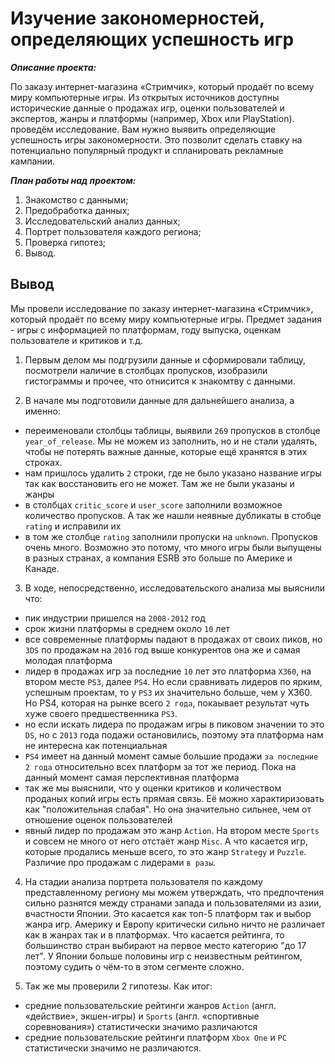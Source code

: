 # Изучение закономерностей, определяющих успешность игр
***Описание проекта:*** 

По заказу интернет-магазина «Стримчик», который продаёт по всему миру компьютерные игры. Из открытых источников доступны исторические данные о продажах игр, оценки пользователей и экспертов, жанры и платформы (например, Xbox или PlayStation). проведём исследование. Вам нужно выявить определяющие успешность игры закономерности. Это позволит сделать ставку на потенциально популярный продукт и спланировать рекламные кампании.

***План работы над проектом:***

1. Знакомство с данными;
2. Предобработка данных;
3. Исследовательский анализ данных;
4. Портрет пользователя каждого региона;
5. Проверка гипотез; 
6. Вывод.

## Вывод
Мы провели исследование по заказу интернет-магазина «Стримчик», который продаёт по всему миру компьютерные игры. Предмет задания - игры с информацией по платформам, году выпуска, оценкам пользователе и критиков и т.д. 
1. Первым делом мы подгрузили данные и сформировали таблицу, посмотрели наличие в столбцах пропусков, изобразили гистограммы и прочее, что отнисится к знакомтву с данными.

2. В начале мы подготовили данные для дальнейшего анализа, а именно:
- переименовали столбцы таблицы, выявили `269` пропусков в столбце `year_of_release`. Мы не можем из заполнить, но и не стали удалять, чтобы не потерять важные данные, которые ещё хранятся в этих строках.
- нам пришлось удалить `2` строки, где не было указано название игры так как восстановить его не может. Там же не были указаны и жанры
- в столбцах `critic_score` и `user_score` заполнили возможное количество пропусков. А так же нашли неявные дубликаты в стобце `rating` и исправили их
- в том же столбце `rating` заполнили пропуски на `unknown`. Пропусков очень много. Возможно это потому, что много игры были выпущены в разных странах, а компания ESRB это больше по Америке и Канаде.

3. В ходе, непосредственно, исследовательского анализа мы выяснили что:
- пик индустрии пришелся на `2008-2012` год
- срок жизни платформы в среднем около `10` лет
- все современные платформы падают в продажах от своих пиков, но `3DS` по продажам на `2016` год выше конкурентов она же и самая молодая платформа
- лидер в продажах игр за последние `10` лет это платформа `X360`, на втором месте `PS3`, далее `PS4`. Но если сравнивать лидеров по ярким, успешным проектам, то у `PS3` их значительно больше, чем у X360. Но PS4, которая на рынке всего `2 года`, покаывает результат чуть хуже своего предшественника `PS3`.
- но если искать лидера по продажам игры в пиковом значении то это `DS`, но с `2013` года подажи остановились, поэтому эта платформа нам не интересна как потенциальная
- `PS4` имеет на данный момент самые большие продажи `за последние 2 года` относительно всех платформ за тот же период. Пока на данный момент самая перспективная платформа
- так же мы выяснили, что у оценки критиков и количеством проданых копий игры есть прямая связь. Её можно характиризовать как "положительная слабая". Но она значительно сильнее, чем от отношение оценок пользователей
- явный лидер по продажам это жанр `Action`. На втором месте `Sports` и совсем не много от него отстаёт жанр `Misc`. А что касается игр, которые продались меньше всего, то это жанр `Strategy` и `Puzzle`. Различие про продажам с лидерами `в разы`.

4. На стадии анализа портрета пользователя по каждому представленному региону мы можем утверждать, что предпочтения сильно разнятся между странами запада и пользователями из азии, вчастности Японии. Это касается как топ-5 платформ так и выбор жанра игр. Америку и Европу критически сильно ничто не различает как в жанрах так и в платформах. Что касается рейтинга, то большинство стран выбирают на первое место категорию "до 17 лет". У Японии больше половины игр с неизвестным рейтингом, поэтому судить о чём-то в этом сегменте сложно.

5. Так же мы проверили 2 гипотезы. Как итог: 
- средние пользовательские рейтинги жанров `Action` (англ. «действие», экшен-игры) и `Sports` (англ. «спортивные соревнования») статистически значимо различаются
- средние пользовательские рейтинги платформ `Xbox One` и `PC` статистически значимо не различаются.
